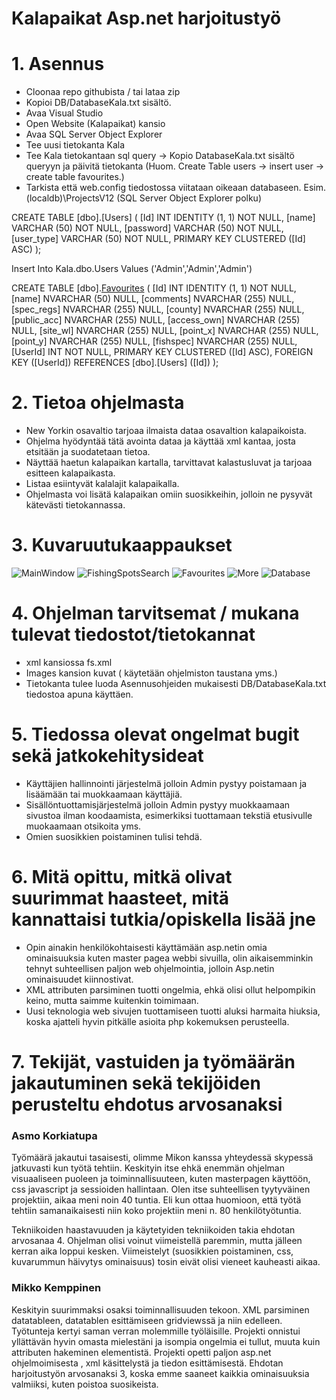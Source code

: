# Kalapaikat Asp.net harjoitustyö

# 1. Asennus 

- Cloonaa repo githubista / tai lataa zip 
- Kopioi DB/DatabaseKala.txt sisältö. 
- Avaa Visual Studio 
- Open Website (Kalapaikat) kansio
- Avaa SQL Server Object Explorer
- Tee uusi tietokanta Kala
- Tee Kala tietokantaan sql query -> Kopio DatabaseKala.txt sisältö queryyn ja päivitä tietokanta (Huom. Create Table users -> insert user -> create table favourites.) 
- Tarkista että web.config tiedostossa viitataan oikeaan databaseen. Esim. (localdb)\ProjectsV12 (SQL Server Object Explorer polku)


CREATE TABLE [dbo].[Users] (
    [Id]        INT          IDENTITY (1, 1) NOT NULL,
    [name]      VARCHAR (50) NOT NULL,
    [password]  VARCHAR (50) NOT NULL,
    [user_type] VARCHAR (50) NOT NULL,
    PRIMARY KEY CLUSTERED ([Id] ASC)
);

Insert Into Kala.dbo.Users Values ('Admin','Admin','Admin')


CREATE TABLE [dbo].[Favourites] (
    [Id]         INT            IDENTITY (1, 1) NOT NULL,
    [name]       NVARCHAR (50)  NULL,
    [comments]   NVARCHAR (255) NULL,
    [spec_regs]  NVARCHAR (255) NULL,
    [county]     NVARCHAR (255) NULL,
    [public_acc] NVARCHAR (255) NULL,
    [access_own] NVARCHAR (255) NULL,
    [site_wl]    NVARCHAR (255) NULL,
    [point_x]    NVARCHAR (255) NULL,
    [point_y]    NVARCHAR (255) NULL,
	[fishspec]    NVARCHAR (255) NULL,
    [UserId]     INT            NOT NULL,
    PRIMARY KEY CLUSTERED ([Id] ASC),
    FOREIGN KEY ([UserId]) REFERENCES [dbo].[Users] ([Id])
);

# 2. Tietoa ohjelmasta

- New Yorkin osavaltio tarjoaa ilmaista dataa osavaltion kalapaikoista.
- Ohjelma hyödyntää tätä avointa dataa ja käyttää xml kantaa, josta etsitään ja suodatetaan tietoa.
- Näyttää haetun kalapaikan kartalla, tarvittavat kalastusluvat ja tarjoaa esitteen kalapaikasta. 
- Listaa esiintyvät kalalajit kalapaikalla.
- Ohjelmasta voi lisätä kalapaikan omiin suosikkeihin, jolloin ne pysyvät kätevästi tietokannassa.

# 3. Kuvaruutukaappaukset

![MainWindow]
![FishingSpotsSearch]
![Favourites]
![More]
![Database]

[MainWindow]: http://student.labranet.jamk.fi/~G2968/Screenshots/MainWindow.JPG
[Favourites]: http://student.labranet.jamk.fi/~G2968/Screenshots/Favourites.JPG
[FishingSpotsSearch]: http://student.labranet.jamk.fi/~G2968/Screenshots/FishingSpotsSearch.JPG
[More]: http://student.labranet.jamk.fi/~G2968/Screenshots/More.JPG
[Database]: http://student.labranet.jamk.fi/~G2968/Screenshots/Database.JPG


# 4. Ohjelman tarvitsemat / mukana tulevat tiedostot/tietokannat

- xml kansiossa fs.xml
- Images kansion kuvat ( käytetään ohjelmiston taustana yms.)
- Tietokanta tulee luoda Asennusohjeiden mukaisesti DB/DatabaseKala.txt tiedostoa apuna käyttäen. 

# 5. Tiedossa olevat ongelmat bugit sekä jatkokehitysideat

- Käyttäjien hallinnointi järjestelmä jolloin Admin pystyy poistamaan ja lisäämään tai muokkaamaan käyttäjiä.
- Sisällöntuottamisjärjestelmä jolloin Admin pystyy muokkaamaan sivustoa ilman koodaamista, esimerkiksi tuottamaan tekstiä etusivulle muokaamaan otsikoita yms. 
- Omien suosikkien poistaminen tulisi tehdä.

# 6. Mitä opittu, mitkä olivat suurimmat haasteet, mitä kannattaisi tutkia/opiskella lisää jne

- Opin ainakin henkilökohtaisesti käyttämään asp.netin omia ominaisuuksia kuten master pagea webbi sivuilla, olin aikaisemminkin tehnyt suhteellisen paljon web ohjelmointia, jolloin Asp.netin ominaisuudet kiinnostivat.
- XML attributen parsiminen tuotti ongelmia, ehkä olisi ollut helpompikin keino, mutta saimme kuitenkin toimimaan.
- Uusi teknologia web sivujen tuottamiseen tuotti aluksi harmaita hiuksia, koska ajatteli hyvin pitkälle asioita php kokemuksen perusteella.

# 7. Tekijät, vastuiden ja työmäärän jakautuminen sekä tekijöiden perusteltu ehdotus arvosanaksi

### Asmo Korkiatupa

Työmäärä jakautui tasaisesti, olimme Mikon kanssa yhteydessä skypessä jatkuvasti kun työtä tehtiin. Keskityin itse ehkä enemmän ohjelman visuaaliseen puoleen ja toiminnallisuuteen, kuten masterpagen käyttöön, css javascript ja sessioiden hallintaan. Olen itse suhteellisen tyytyväinen projektiin, aikaa meni noin 40 tuntia. Eli kun ottaa huomioon, että työtä tehtiin samanaikaisesti niin koko projektiin meni n. 80 henkilötyötuntia.

Tekniikoiden haastavuuden ja käytetyiden tekniikoiden takia ehdotan arvosanaa 4. Ohjelman olisi voinut viimeistellä paremmin, mutta jälleen kerran aika loppui kesken. Viimeistelyt (suosikkien poistaminen, css, kuvarummun häivytys ominaisuus) tosin eivät olisi vieneet kauheasti aikaa. 

### Mikko Kemppinen

Keskityin suurimmaksi osaksi toiminnallisuuden tekoon. XML parsiminen datatableen, datatablen esittämiseen gridviewssä ja niin edelleen. Työtunteja kertyi saman verran molemmille työläisille.
Projekti onnistui yllättävän hyvin omasta mielestäni ja isompia ongelmia ei tullut, muuta kuin attributen hakeminen elementistä. Projekti opetti paljon asp.net ohjelmoimisesta , xml käsittelystä ja tiedon esittämisestä. Ehdotan harjoitustyön arvosanaksi 3, koska emme saaneet kaikkia ominaisuuksia valmiiksi, kuten poistoa suosikeista.
